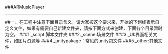 ###ARMusicPlayer

---
##一、在工程中注意下面目录含义，请大家按这个要求来，开始的下划线表示自定义文件，如果有需要自己新建文件夹，请按下面方式来创建，下面各个目录暂时为空。
###1._script:脚本文件夹
###2._scene:场景文件
###3._UI:界面相关文件，如图片资源等
###4._unitypakage：常见的unity包文件
###5._other:其他文件